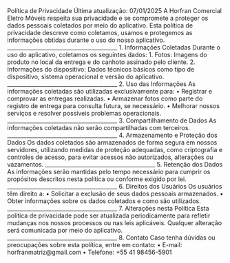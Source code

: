 <html>
  <head>
  </head>
  <body>
    Política de Privacidade
Última atualização: 07/01/2025
A Horfran Comercial Eletro Móveis respeita sua privacidade e se compromete a proteger os dados pessoais coletados por meio do aplicativo. Esta política de privacidade descreve como coletamos, usamos e protegemos as informações obtidas durante o uso do nosso aplicativo.
________________________________________
1. Informações Coletadas
Durante o uso do aplicativo, coletamos os seguintes dados:
1.	Fotos: Imagens do produto no local da entrega e do canhoto assinado pelo cliente.
2.	Informações do dispositivo: Dados técnicos básicos como tipo de dispositivo, sistema operacional e versão do aplicativo.
________________________________________
2. Uso das Informações
As informações coletadas são utilizadas exclusivamente para:
•	Registrar e comprovar as entregas realizadas.
•	Armazenar fotos como parte do registro de entrega para consulta futura, se necessário.
•	Melhorar nossos serviços e resolver possíveis problemas operacionais.
________________________________________
3. Compartilhamento de Dados
As informações coletadas não serão compartilhadas com terceiros.
________________________________________
4. Armazenamento e Proteção dos Dados
Os dados coletados são armazenados de forma segura em nossos servidores, utilizando medidas de proteção adequadas, como criptografia e controles de acesso, para evitar acessos não autorizados, alterações ou vazamentos.
________________________________________
5. Retenção dos Dados
As informações serão mantidas pelo tempo necessário para cumprir os propósitos descritos nesta política ou conforme exigido por lei.
________________________________________
6. Direitos dos Usuários
Os usuários têm direito a:
•	Solicitar a exclusão de seus dados pessoais armazenados.
•	Obter informações sobre os dados coletados e como são utilizados.
________________________________________
7. Alterações nesta Política
Esta política de privacidade pode ser atualizada periodicamente para refletir mudanças nos nossos processos ou nas leis aplicáveis. Qualquer alteração será comunicada por meio do aplicativo.
________________________________________
8. Contato
Caso tenha dúvidas ou preocupações sobre esta política, entre em contato:
•	E-mail: horfranmatriz@gmail.com
•	Telefone: +55 41 98456-5901


  </body>
</html>
